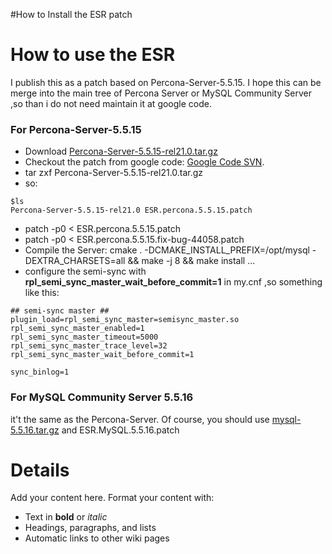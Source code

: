 #How to Install the ESR patch

# How to use the ESR #
I publish this as a patch based on Percona-Server-5.5.15. I hope this can be merge into the main tree of Percona Server or MySQL Community Server ,so than i do not need maintain it at google code.

### For Percona-Server-5.5.15 ###
  * Download [Percona-Server-5.5.15-rel21.0.tar.gz](http://www.percona.com/downloads/Percona-Server-5.5/Percona-Server-5.5.15-21.0/source/)
  * Checkout the patch from google code: [Google Code SVN](http://code.google.com/p/enhanced-semi-sync-replication/source/checkout).
  * tar zxf Percona-Server-5.5.15-rel21.0.tar.gz
  * so:
```
$ls
Percona-Server-5.5.15-rel21.0 ESR.percona.5.5.15.patch
```
  * patch -p0 < ESR.percona.5.5.15.patch
  * patch -p0 < ESR.percona.5.5.15.fix-bug-44058.patch
  * Compile the Server: cmake . -DCMAKE\_INSTALL\_PREFIX=/opt/mysql  -DEXTRA\_CHARSETS=all && make -j 8 && make install ...
  * configure the semi-sync with **rpl\_semi\_sync\_master\_wait\_before\_commit=1** in my.cnf ,so something like this:
```
## semi-sync master ##
plugin_load=rpl_semi_sync_master=semisync_master.so
rpl_semi_sync_master_enabled=1
rpl_semi_sync_master_timeout=5000
rpl_semi_sync_master_trace_level=32
rpl_semi_sync_master_wait_before_commit=1

sync_binlog=1
```

### For MySQL Community Server 5.5.16 ###

it't the same as the Percona-Server. Of course, you should use [mysql-5.5.16.tar.gz](http://dev.mysql.com/downloads/mysql/) and ESR.MySQL.5.5.16.patch


# Details #

Add your content here.  Format your content with:
  * Text in **bold** or _italic_
  * Headings, paragraphs, and lists
  * Automatic links to other wiki pages